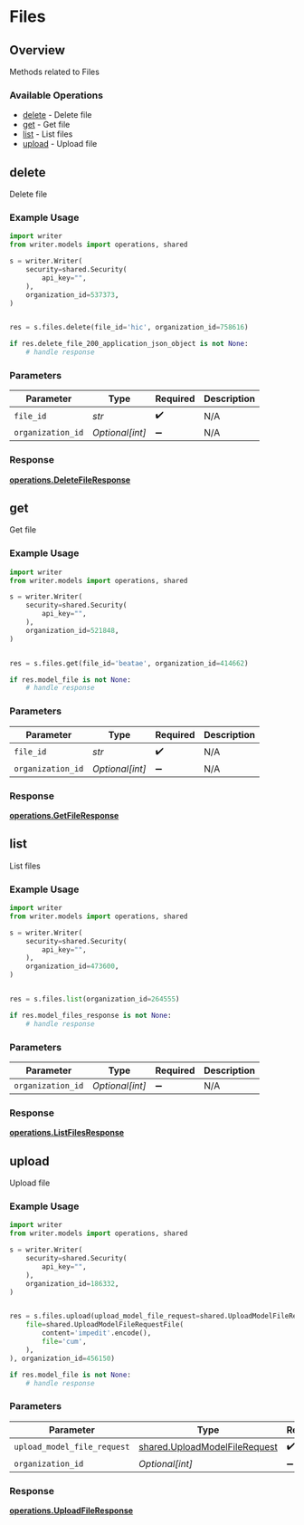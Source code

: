 # Files

## Overview

Methods related to Files

### Available Operations

* [delete](#delete) - Delete file
* [get](#get) - Get file
* [list](#list) - List files
* [upload](#upload) - Upload file

## delete

Delete file

### Example Usage

```python
import writer
from writer.models import operations, shared

s = writer.Writer(
    security=shared.Security(
        api_key="",
    ),
    organization_id=537373,
)


res = s.files.delete(file_id='hic', organization_id=758616)

if res.delete_file_200_application_json_object is not None:
    # handle response
```

### Parameters

| Parameter          | Type               | Required           | Description        |
| ------------------ | ------------------ | ------------------ | ------------------ |
| `file_id`          | *str*              | :heavy_check_mark: | N/A                |
| `organization_id`  | *Optional[int]*    | :heavy_minus_sign: | N/A                |


### Response

**[operations.DeleteFileResponse](../../models/operations/deletefileresponse.md)**


## get

Get file

### Example Usage

```python
import writer
from writer.models import operations, shared

s = writer.Writer(
    security=shared.Security(
        api_key="",
    ),
    organization_id=521848,
)


res = s.files.get(file_id='beatae', organization_id=414662)

if res.model_file is not None:
    # handle response
```

### Parameters

| Parameter          | Type               | Required           | Description        |
| ------------------ | ------------------ | ------------------ | ------------------ |
| `file_id`          | *str*              | :heavy_check_mark: | N/A                |
| `organization_id`  | *Optional[int]*    | :heavy_minus_sign: | N/A                |


### Response

**[operations.GetFileResponse](../../models/operations/getfileresponse.md)**


## list

List files

### Example Usage

```python
import writer
from writer.models import operations, shared

s = writer.Writer(
    security=shared.Security(
        api_key="",
    ),
    organization_id=473600,
)


res = s.files.list(organization_id=264555)

if res.model_files_response is not None:
    # handle response
```

### Parameters

| Parameter          | Type               | Required           | Description        |
| ------------------ | ------------------ | ------------------ | ------------------ |
| `organization_id`  | *Optional[int]*    | :heavy_minus_sign: | N/A                |


### Response

**[operations.ListFilesResponse](../../models/operations/listfilesresponse.md)**


## upload

Upload file

### Example Usage

```python
import writer
from writer.models import operations, shared

s = writer.Writer(
    security=shared.Security(
        api_key="",
    ),
    organization_id=186332,
)


res = s.files.upload(upload_model_file_request=shared.UploadModelFileRequest(
    file=shared.UploadModelFileRequestFile(
        content='impedit'.encode(),
        file='cum',
    ),
), organization_id=456150)

if res.model_file is not None:
    # handle response
```

### Parameters

| Parameter                                                                      | Type                                                                           | Required                                                                       | Description                                                                    |
| ------------------------------------------------------------------------------ | ------------------------------------------------------------------------------ | ------------------------------------------------------------------------------ | ------------------------------------------------------------------------------ |
| `upload_model_file_request`                                                    | [shared.UploadModelFileRequest](../../models/shared/uploadmodelfilerequest.md) | :heavy_check_mark:                                                             | N/A                                                                            |
| `organization_id`                                                              | *Optional[int]*                                                                | :heavy_minus_sign:                                                             | N/A                                                                            |


### Response

**[operations.UploadFileResponse](../../models/operations/uploadfileresponse.md)**

